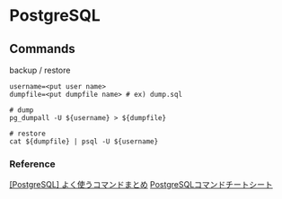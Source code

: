 # PostgreSQL

## Commands

backup / restore

```shell=
username=<put user name>
dumpfile=<put dumpfile name> # ex) dump.sql

# dump
pg_dumpall -U ${username} > ${dumpfile}

# restore
cat ${dumpfile} | psql -U ${username}
```

### Reference

[[PostgreSQL] よく使うコマンドまとめ](https://dev.classmethod.jp/articles/postgresql-organize-command/)
[PostgreSQLコマンドチートシート](https://qiita.com/Shitimi_613/items/bcd6a7f4134e6a8f0621)
